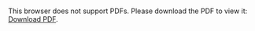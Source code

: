 <object data="christ-in-song/CIS1908pdfs/023.pdf" type="application/pdf" width="100%" height="1024px">
    <embed src="christ-in-song/CIS1908pdfs/023.pdf">
        <p>This browser does not support PDFs. Please download the PDF to view it: <a href="christ-in-song/CIS1908pdfs/023.pdf">Download PDF</a>.</p>
    </embed>
</object>
